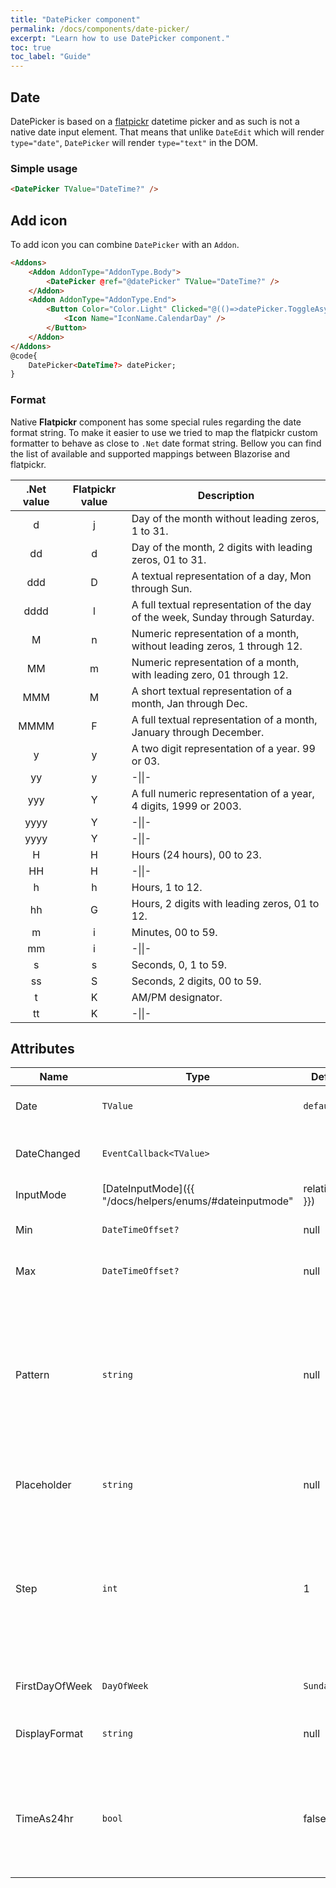 ```yaml
---
title: "DatePicker component"
permalink: /docs/components/date-picker/
excerpt: "Learn how to use DatePicker component."
toc: true
toc_label: "Guide"
---
```


## Date

DatePicker is based on a [flatpickr](https://flatpickr.js.org/) datetime picker and as such is not a native date input element. That means that unlike `DateEdit` which will render `type="date"`, `DatePicker` will render `type="text"` in the DOM.

### Simple usage

```html
<DatePicker TValue="DateTime?" />
```

## Add icon

To add icon you can combine `DatePicker` with an `Addon`.

```html
<Addons>
    <Addon AddonType="AddonType.Body">
        <DatePicker @ref="@datePicker" TValue="DateTime?" />
    </Addon>
    <Addon AddonType="AddonType.End">
        <Button Color="Color.Light" Clicked="@(()=>datePicker.ToggleAsync())">
            <Icon Name="IconName.CalendarDay" />
        </Button>
    </Addon>
</Addons>
@code{
    DatePicker<DateTime?> datePicker;
}
```

### Format

Native **Flatpickr** component has some special rules regarding the date format string. To make it easier to use we tried to map the flatpickr custom formatter to behave as close to `.Net` date format string. Bellow you can find the list of available and supported mappings between Blazorise and flatpickr.

| .Net value | Flatpickr value | Description                                                                    |
|:----------:|:---------------:|--------------------------------------------------------------------------------|
|      d     |        j        | Day of the month without leading zeros, 1 to 31.                               |
|     dd     |        d        | Day of the month, 2 digits with leading zeros, 01 to 31.                       |
|     ddd    |        D        | A textual representation of a day, Mon through Sun.                            |
|    dddd    |        l        | A full textual representation of the day of the week, Sunday through Saturday. |
|      M     |        n        | Numeric representation of a month, without leading zeros, 1 through 12.        |
|     MM     |        m        | Numeric representation of a month, with leading zero, 01 through 12.           |
|     MMM    |        M        | A short textual representation of a month, Jan through Dec.                    |
|    MMMM    |        F        | A full textual representation of a month, January through December.            |
|      y     |        y        | A two digit representation of a year. 99 or 03.                                |
|     yy     |        y        | -\|\|-                                                                         |
|     yyy    |        Y        | A full numeric representation of a year, 4 digits, 1999 or 2003.               |
|    yyyy    |        Y        | -\|\|-                                                                         |
|    yyyy    |        Y        | -\|\|-                                                                         |
|      H     |        H        | Hours (24 hours), 00 to 23.                                                    |
|     HH     |        H        | -\|\|-                                                                         |
|      h     |        h        | Hours, 1 to 12.                                                                |
|     hh     |        G        | Hours, 2 digits with leading zeros, 01 to 12.                                  |
|      m     |        i        | Minutes, 00 to 59.                                                             |
|     mm     |        i        | -\|\|-                                                                         |
|      s     |        s        | Seconds, 0, 1 to 59.                                                           |
|     ss     |        S        | Seconds, 2 digits, 00 to 59.                                                   |
|      t     |        K        | AM/PM designator.                                                              |
|     tt     |        K        | -\|\|-                                                                         |

## Attributes

| Name              | Type                                                                       | Default      | Description                                                                                                                    |
|-------------------|----------------------------------------------------------------------------|--------------|--------------------------------------------------------------------------------------------------------------------------------|
| Date              | `TValue`                                                                   | `default`    | Gets or sets the input date value.                                                                                             |
| DateChanged       | `EventCallback<TValue>`                                                    |              | Occurs when the date has changed.                                                                                              |
| InputMode         | [DateInputMode]({{ "/docs/helpers/enums/#dateinputmode" | relative_url }}) | `Date`       | Hints at the type of data that might be entered by the user while editing the element or its contents.                         |
| Min               | `DateTimeOffset?`                                                          | null         | The earliest date to accept.                                                                                                   |
| Max               | `DateTimeOffset?`                                                          | null         | The latest date to accept.                                                                                                     |
| Pattern           | `string`                                                                   | null         | The pattern attribute specifies a regular expression that the input element's value is checked against on form submission.     |
| Placeholder       | `string`                                                                   | null         | Sets the placeholder for the empty date.                                                                                       |
| Step              | `int`                                                                      | 1            | The step attribute specifies the legal day intervals to choose from when the user opens the calendar in a date field.          |
| FirstDayOfWeek    | `DayOfWeek`                                                                | `Sunday`     | Defines the first day of the week.                                                                                             |
| DisplayFormat     | `string`                                                                   |  null        | Defines the display format of the date.                                                                                        |
| TimeAs24hr        | `bool  `                                                                   |  false       | Displays time picker in 24 hour mode without AM/PM selection when enabled.                                                     |